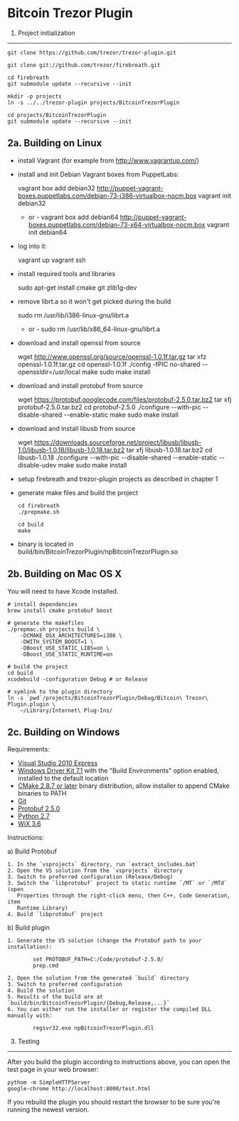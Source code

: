 Bitcoin Trezor Plugin
=====================

1. Project initialization
-------------------------

    git clone https://github.com/trezor/trezor-plugin.git

    git clone git://github.com/trezor/firebreath.git

    cd firebreath
    git submodule update --recursive --init

    mkdir -p projects
    ln -s ../../trezor-plugin projects/BitcoinTrezorPlugin

    cd projects/BitcoinTrezorPlugin
    git submodule update --recursive --init


2a. Building on Linux
---------------------

* install Vagrant (for example from http://www.vagrantup.com/)

* install and init Debian Vagrant boxes from PuppetLabs:

    vagrant box add debian32 http://puppet-vagrant-boxes.puppetlabs.com/debian-73-i386-virtualbox-nocm.box
    vagrant init debian32
    - or -
    vagrant box add debian64 http://puppet-vagrant-boxes.puppetlabs.com/debian-73-x64-virtualbox-nocm.box
    vagrant init debian64

* log into it:

    vagrant up
    vagrant ssh

* install required tools and libraries

    sudo apt-get install cmake git zlib1g-dev

* remove librt.a so it won't get picked during the build

    sudo rm /usr/lib/i386-linux-gnu/librt.a
    - or -
    sudo rm /usr/lib/x86_64-linux-gnu/librt.a

* download and install openssl from source

    wget http://www.openssl.org/source/openssl-1.0.1f.tar.gz
    tar xfz openssl-1.0.1f.tar.gz
    cd openssl-1.0.1f
    ./config -fPIC no-shared --openssldir=/usr/local
    make
    sudo make install

* download and install protobuf from source

    wget https://protobuf.googlecode.com/files/protobuf-2.5.0.tar.bz2
    tar xfj protobuf-2.5.0.tar.bz2
    cd protobuf-2.5.0
    ./configure --with-pic --disable-shared --enable-static
    make
    sudo make install

* download and install libusb from source

    wget https://downloads.sourceforge.net/project/libusb/libusb-1.0/libusb-1.0.18/libusb-1.0.18.tar.bz2
    tar xfj libusb-1.0.18.tar.bz2
    cd libusb-1.0.18
    ./configure --with-pic --disable-shared --enable-static --disable-udev
    make
    sudo make install

* setup firebreath and trezor-plugin projects as described in chapter 1

* generate make files and build the project

      cd firebreath
      ./prepmake.sh

      cd build
      make

* binary is located in build/bin/BitcoinTrezorPlugin/npBitcoinTrezorPlugin.so

2b. Building on Mac OS X
------------------------

You will need to have Xcode installed.

    # install dependencies
    brew install cmake protobuf boost

    # generate the makefiles
    ./prepmac.sh projects build \
        -DCMAKE_OSX_ARCHITECTURES=i386 \
        -DWITH_SYSTEM_BOOST=1 \
        -DBoost_USE_STATIC_LIBS=on \
        -DBoost_USE_STATIC_RUNTIME=on

    # build the project
    cd build
    xcodebuild -configuration Debug # or Release

    # symlink to the plugin directory
    ln -s `pwd`/projects/BitcoinTrezorPlugin/Debug/Bitcoin\ Trezor\ Plugin.plugin \
        ~/Library/Internet\ Plug-Ins/

2c. Building on Windows
-----------------------

Requirements:

- [Visual Studio 2010 Express](http://www.visualstudio.com/en-us/downloads#d-2010-express)
- [Windows Driver Kit 7.1](http://www.microsoft.com/en-us/download/details.aspx?id=11800)
  with the "Build Environments" option enabled, installed to the
  default location
- [CMake 2.8.7 or later](http://www.cmake.org/cmake/resources/software.html)
  binary distribution, allow installer to append CMake binaries to
  PATH
- [Git](http://msysgit.github.io/)
- [Protobuf 2.5.0](https://protobuf.googlecode.com/files/protobuf-2.5.0.zip)
- [Python 2.7](http://python.org/download/)
- [WiX 3.6](http://wix.codeplex.com/releases/view/93929)

Instructions:

a) Build Protobuf

    1. In the `vsprojects` directory, run `extract_includes.bat`
    2. Open the VS solution from the `vsprojects` directory
    3. Switch to preferred configuration (Release/Debug)
    3. Switch the `libprotobuf` project to static runtime `/MT` or `/MTd` (open
       Properties through the right-click menu, then C++, Code Generation, item
       Runtime Library)
    4. Build `libprotobuf` project

b) Build plugin

    1. Generate the VS solution (change the Protobuf path to your installation):

            set PROTOBUF_PATH=C:/Code/protobuf-2.5.0/
            prep.cmd

    2. Open the solution from the generated `build` directory
    3. Switch to preferred configuration
    4. Build the solution
    5. Results of the build are at `build/bin/BitcoinTrezorPlugin/{Debug,Release,...}`
    6. You can either run the installer or register the compiled DLL manually with:

            regsvr32.exe npBitcoinTrezorPlugin.dll

3. Testing
----------

After you build the plugin according to instructions above, you can
open the test page in your web browser:

    pythom -m SimpleHTTPServer
    google-chrome http://localhost:8000/test.html

If you rebuild the plugin you should restart the browser to be sure
you're running the newest version.
